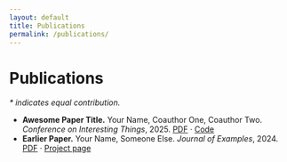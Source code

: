 ```yaml
---
layout: default
title: Publications
permalink: /publications/
---
```


# Publications

_\* indicates equal contribution._

- **Awesome Paper Title.** Your Name, Coauthor One, Coauthor Two. *Conference on Interesting Things*, 2025. [PDF](#) · [Code](#)
- **Earlier Paper.** Your Name, Someone Else. *Journal of Examples*, 2024. [PDF](#) · [Project page](#)
